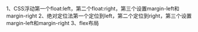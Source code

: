 1、CSS浮动第一个float:left，第二个float:right，第三个设置margin-left和margin-right
2、绝对定位法第一个定位到left，第二个定位到right，第三个设置margin-left和margin-right
3、flex布局